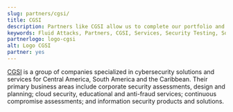 ```yaml
---
slug: partners/cgsi/
title: CGSI
description: Partners like CGSI allow us to complete our portfolio and offer better security testing services. Get to know them and become one of them.
keywords: Fluid Attacks, Partners, CGSI, Services, Security Testing, Software Development, Red Team, Pentesting, Ethical Hacking
partnerlogo: logo-cgsi
alt: Logo CGSI
partner: yes
---
```


[CGSI](http://www.cgsi.com.ve/index.html) is a group of companies
specialized in cybersecurity solutions and services
for Central America, South America and the Caribbean.
Their primary business areas include corporate security assessments,
design and planning;
cloud security, educational and anti-fraud services;
continuous compromise assessments;
and information security products and solutions.
